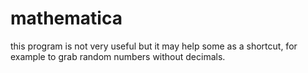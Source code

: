 # mathematica
this program is not very useful but it may help some as a shortcut, for example to grab random numbers without decimals.
